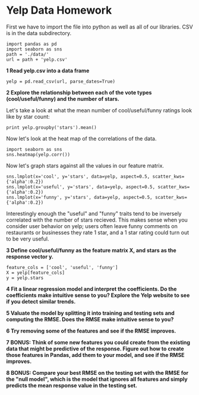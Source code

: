 # Yelp Data Homework 

First we have to import the file into python as well as all of our libraries. CSV is in the data subdirectory. 

```
import pandas as pd
import seaborn as sns
path = './data/' 
url = path + 'yelp.csv'
```

**1 Read yelp.csv into a data frame**

```
yelp = pd.read_csv(url, parse_dates=True)
```

**2 Explore the relationship between each of the vote types (cool/useful/funny) and the number of stars.**
   
Let's take a look at what the mean number of cool/useful/funny ratings look like by star count: 
                                                            
```
print yelp.groupby('stars').mean()
```                                                
                                       
Now let's look at the heat map of the correlations of the data. 

```
import seaborn as sns
sns.heatmap(yelp.corr())
```

Now let's graph stars against all the values in our feature matrix.

```
sns.lmplot(x='cool', y='stars', data=yelp, aspect=0.5, scatter_kws={'alpha':0.2})
sns.lmplot(x='useful', y='stars', data=yelp, aspect=0.5, scatter_kws={'alpha':0.2})
sns.lmplot(x='funny', y='stars', data=yelp, aspect=0.5, scatter_kws={'alpha':0.2})
```

Interestingly enough the "useful" and "funny" traits tend to be inversely correlated with the number of stars recieved. This makes sense when you consider user behavior on yelp; users often leave funny comments on restaurants or businesses they rate 1 star, and a 1 star rating could turn out to be very useful. 

                     
**3 Define cool/useful/funny as the feature matrix X, and stars as the response vector y.**

```
feature_cols = ['cool', 'useful', 'funny']
X = yelp[feature_cols]
y = yelp.stars
```

**4 Fit a linear regression model and interpret the coefficients. Do the coefficients make intuitive sense to you? Explore the Yelp website to see if you detect similar trends.**

**5 Valuate the model by splitting it into training and testing sets and computing the RMSE. Does the RMSE make intuitive sense to you?**

**6 Try removing some of the features and see if the RMSE improves.**

**7 BONUS: Think of some new features you could create from the existing data that might be predictive of the response. Figure out how to create those features in Pandas, add them to your model, and see if the RMSE improves.**

**8 BONUS: Compare your best RMSE on the testing set with the RMSE for the "null model", which is the model that ignores all features and simply predicts the mean response value in the testing set.**